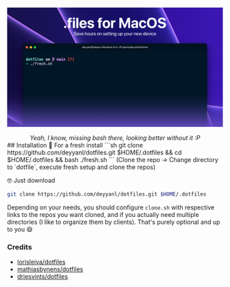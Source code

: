 ![.files for MacOS - Save hours setting up your new device](docs/header.png)
<div>
<center><span><i>Yeah, I know, missing bash there, looking better without it :P</i></span></center>
</div>
## Installation
🍹 For a fresh install
```sh
git clone https://github.com/deyyanl/dotfiles.git $HOME/.dotfiles && cd $HOME/.dotfiles && bash ./fresh.sh
```
(Clone the repo -> Change directory to `dotfile`, execute fresh setup and clone the repos)

🤓 Just download
```sh
git clone https://github.com/deyyanl/dotfiles.git $HOME/.dotfiles
```

Depending on your needs, you should configure `clone.sh` with respective links to the repos you want cloned, and if you actually need multiple directories (I like to organize them by clients). That's purely optional and up to you 😄
### Credits
- [lorisleiva/dotfiles](https://github.com/lorisleiva/dotfiles)
- [mathiasbynens/dotfiles](https://github.com/mathiasbynens/dotfiles)
- [driesvints/dotfiles](https://github.com/driesvints/dotfiles)